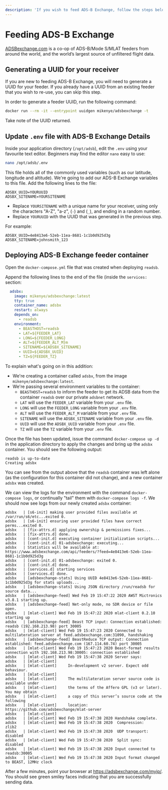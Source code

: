 ```yaml
---
description: 'If you wish to feed ADS-B Exchange, follow the steps below.'
---
```


# Feeding ADS-B Exchange

[ADSBexchange.com](https://adsbexchange.com/) is a co-op of ADS-B/Mode S/MLAT feeders from around the world, and the world’s largest source of unfiltered flight data.

## Generating a UUID for your receiver

If you are new to feeding ADS-B Exchange, you will need to generate a UUID for your feeder. If you already have a UUID from an existing feeder that you wish to re-use, you can skip this step.

In order to generate a feeder UUID, run the following command:

```bash
docker run --rm -it --entrypoint uuidgen mikenye/adsbexchange -t
```

Take note of the UUID returned.

## Update `.env` file with ADS-B Exchange Details

Inside your application directory (`/opt/adsb`), edit the `.env` using your favourite text editor. Beginners may find the editor `nano` easy to use:

```bash
nano /opt/adsb/.env
```

This file holds all of the commonly used variables \(such as our latitude, longitude and altitude\). We're going to add our ADS-B Exchange variables to this file. Add the following lines to the file:

```text
ADSBX_UUID=YOURUUID
ADSBX_SITENAME=YOURSITENAME
```

* Replace `YOURSITENAME` with a unique name for your receiver, using only the characters "A-Z", "a-z", (`-`) and (`_`), and ending in a random number.
* Replace `YOURUUID` with the UUID that was generated in the previous step.

For example:

```text
ADSBX_UUID=4e8413e6-52eb-11ea-8681-1c1b0d925d3g
ADSBX_SITENAME=johnsmith_123
```

## Deploying ADS-B Exchange feeder container

Open the `docker-compose.yml` file that was created when deploying `readsb`.

Append the following lines to the end of the file (inside the `services:` section:

```yaml
  adsbx:
    image: mikenye/adsbexchange:latest
    tty: true
    container_name: adsbx
    restart: always
    depends_on:
      - readsb
    environment:
      - BEASTHOST=readsb
      - LAT=${FEEDER_LAT}
      - LONG=${FEEDER_LONG}
      - ALT=${FEEDER_ALT_M}m
      - SITENAME=${ADSBX_SITENAME}
      - UUID=${ADSBX_UUID}
      - TZ=${FEEDER_TZ}
```

To explain what's going on in this addition:

* We're creating a container called `adsbx`, from the image `mikenye/adsbexchange:latest`.
* We're passing several environment variables to the container:
  * `BEASTHOST=readsb` to inform the feeder to get its ADSB data from the container `readsb` over our private `adsbnet` network.
  * `LAT` will use the `FEEDER_LAT` variable from your `.env` file.
  * `LONG` will use the `FEEDER_LONG` variable from your `.env` file.
  * `ALT` will use the `FEEDER_ALT_M` variable from your `.env` file.
  * `SITENAME` will use the `ADSBX_SITENAME` variable from your `.env` file.
  * `UUID` will use the `ADSBX_UUID` variable from your `.env` file.
  * `TZ` will use the `TZ` variable from your `.env` file.

Once the file has been updated, issue the command `docker-compose up -d` in the application directory to apply the changes and bring up the `adsbx` container. You should see the following output:

```text
readsb is up-to-date
Creating adsbx
```

You can see from the output above that the `readsb` container was left alone (as the configuration for this container did not change), and a new container `adsbx` was created.

We can view the logs for the environment with the command `docker-compose logs`, or continually "tail" them with `docker-compose logs -f`. We should now see logs from our newly created `adsbx` container:

```text
adsbx   | [s6-init] making user provided files available at /var/run/s6/etc...exited 0.
adsbx   | [s6-init] ensuring user provided files have correct perms...exited 0.
adsbx   | [fix-attrs.d] applying ownership & permissions fixes...
adsbx   | [fix-attrs.d] done.
adsbx   | [cont-init.d] executing container initialization scripts...
adsbx   | [cont-init.d] 01-adsbexchange: executing...
adsbx   | Statistics will be available at: https://www.adsbexchange.com/api/feeders/?feed=4e8413e6-52eb-11ea-8681-1c1b0d925d3g
adsbx   | [cont-init.d] 01-adsbexchange: exited 0.
adsbx   | [cont-init.d] done.
adsbx   | [services.d] starting services
adsbx   | [services.d] done.
adsbx   | [adsbexchange-stats] Using UUID 4e8413e6-52eb-11ea-8681-1c1b0d925d3g for stats uploads...
adsbx   | [adsbexchange-stats] Using JSON directory /run/readsb for source data...
adsbx   | [adsbexchange-feed] Wed Feb 19 15:47:22 2020 AWST Mictronics v3.8.1 starting up.
adsbx   | [adsbexchange-feed] Net-only mode, no SDR device or file open.
adsbx   | [mlat-client] Wed Feb 19 15:47:22 2020 mlat-client 0.2.10 starting up
adsbx   | [adsbexchange-feed] Beast TCP input: Connection established: readsb (192.168.213.98) port 30005
adsbx   | [mlat-client] Wed Feb 19 15:47:23 2020 Connected to multilateration server at feed.adsbexchange.com:31090, handshaking
adsbx   | [adsbexchange-feed] BeastReduce TCP output: Connection established: feed.adsbexchange.com (167.114.60.74) port 30005
adsbx   | [mlat-client] Wed Feb 19 15:47:23 2020 Beast-format results connection with 192.168.213.98:30005: connection established
adsbx   | [mlat-client] Wed Feb 19 15:47:38 2020 Server says:
adsbx   | [mlat-client]
adsbx   | [mlat-client]     In-development v2 server. Expect odd behaviour.
adsbx   | [mlat-client]
adsbx   | [mlat-client]     The multilateration server source code is available under
adsbx   | [mlat-client]     the terms of the Affero GPL (v3 or later). You may obtain
adsbx   | [mlat-client]     a copy of this server’s source code at the following
adsbx   | [mlat-client]     location: https://github.com/adsbexchange/mlat-server
adsbx   | [mlat-client]
adsbx   | [mlat-client] Wed Feb 19 15:47:38 2020 Handshake complete.
adsbx   | [mlat-client] Wed Feb 19 15:47:38 2020  Compression:    zlib2
adsbx   | [mlat-client] Wed Feb 19 15:47:38 2020  UDP transport:   disabled
adsbx   | [mlat-client] Wed Feb 19 15:47:38 2020  Split sync:    disabled
adsbx   | [mlat-client] Wed Feb 19 15:47:38 2020 Input connected to readsb:30005
adsbx   | [mlat-client] Wed Feb 19 15:47:38 2020 Input format changed to BEAST, 12MHz clock
```

After a few minutes, point your browser at <https://adsbexchange.com/myip/>. You should see green smiley faces indicating that you are successfully sending data.
